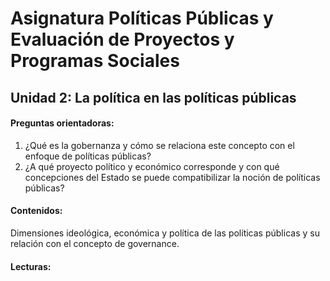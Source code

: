 # Asignatura Políticas Públicas y Evaluación de Proyectos y Programas Sociales

## Unidad 2: La política en las políticas públicas 

#### Preguntas orientadoras:

1. ¿Qué es la gobernanza y cómo se relaciona este concepto con  el enfoque de políticas públicas?
2. ¿A qué proyecto político y económico corresponde y con qué concepciones del Estado se puede compatibilizar la noción de políticas públicas?

#### Contenidos:

Dimensiones ideológica, económica y política de las políticas públicas y su relación con el concepto de governance. 

#### Lecturas: 





















